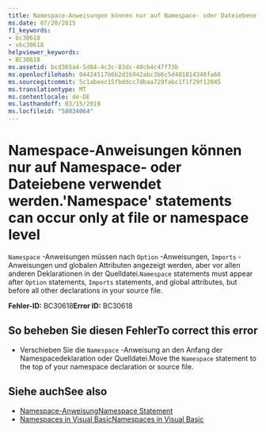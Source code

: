 ```yaml
---
title: Namespace-Anweisungen können nur auf Namespace- oder Dateiebene verwendet werden.
ms.date: 07/20/2015
f1_keywords:
- bc30618
- vbc30618
helpviewer_keywords:
- BC30618
ms.assetid: bcd365a4-5d84-4c3c-83dc-40cb4c47f73b
ms.openlocfilehash: 04424517b6b2d1b942abc3b6c5d481814348fa66
ms.sourcegitcommit: 5c1abeec15fbddcc7dbaa729fabc1f1f29f12045
ms.translationtype: MT
ms.contentlocale: de-DE
ms.lasthandoff: 03/15/2019
ms.locfileid: "58034064"
---
```

# <a name="namespace-statements-can-occur-only-at-file-or-namespace-level"></a><span data-ttu-id="9d63c-102">Namespace-Anweisungen können nur auf Namespace- oder Dateiebene verwendet werden.</span><span class="sxs-lookup"><span data-stu-id="9d63c-102">'Namespace' statements can occur only at file or namespace level</span></span>
<span data-ttu-id="9d63c-103">`Namespace` -Anweisungen müssen nach `Option` -Anweisungen, `Imports` -Anweisungen und globalen Attributen angezeigt werden, aber vor allen anderen Deklarationen in der Quelldatei.</span><span class="sxs-lookup"><span data-stu-id="9d63c-103">`Namespace` statements must appear after `Option` statements, `Imports` statements, and global attributes, but before all other declarations in your source file.</span></span>  
  
 <span data-ttu-id="9d63c-104">**Fehler-ID:** BC30618</span><span class="sxs-lookup"><span data-stu-id="9d63c-104">**Error ID:** BC30618</span></span>  
  
## <a name="to-correct-this-error"></a><span data-ttu-id="9d63c-105">So beheben Sie diesen Fehler</span><span class="sxs-lookup"><span data-stu-id="9d63c-105">To correct this error</span></span>  
  
-   <span data-ttu-id="9d63c-106">Verschieben Sie die `Namespace` -Anweisung an den Anfang der Namespacedeklaration oder Quelldatei.</span><span class="sxs-lookup"><span data-stu-id="9d63c-106">Move the `Namespace` statement to the top of your namespace declaration or source file.</span></span>  
  
## <a name="see-also"></a><span data-ttu-id="9d63c-107">Siehe auch</span><span class="sxs-lookup"><span data-stu-id="9d63c-107">See also</span></span>

- [<span data-ttu-id="9d63c-108">Namespace-Anweisung</span><span class="sxs-lookup"><span data-stu-id="9d63c-108">Namespace Statement</span></span>](../../visual-basic/language-reference/statements/namespace-statement.md)
- [<span data-ttu-id="9d63c-109">Namespaces in Visual Basic</span><span class="sxs-lookup"><span data-stu-id="9d63c-109">Namespaces in Visual Basic</span></span>](../../visual-basic/programming-guide/program-structure/namespaces.md)
